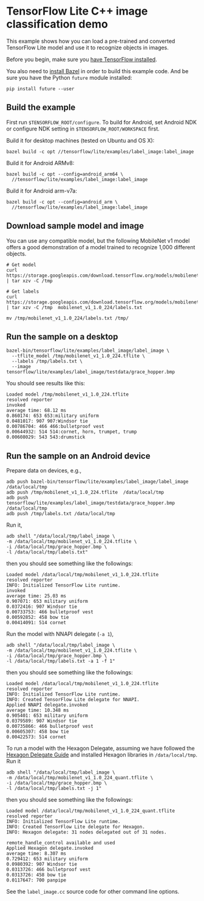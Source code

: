 # TensorFlow Lite C++ image classification demo

This example shows how you can load a pre-trained and converted
TensorFlow Lite model and use it to recognize objects in images.

Before you begin,
make sure you [have TensorFlow installed](https://www.tensorflow.org/install).

You also need to [install Bazel](https://docs.bazel.build/versions/master/install.html)
in order to build this example code. And be sure you have the Python `future`
module installed:

```
pip install future --user
```

## Build the example

First run `$TENSORFLOW_ROOT/configure`. To build for Android, set
Android NDK or configure NDK setting in
`$TENSORFLOW_ROOT/WORKSPACE` first.

Build it for desktop machines (tested on Ubuntu and OS X):

```
bazel build -c opt //tensorflow/lite/examples/label_image:label_image
```

Build it for Android ARMv8:

```
bazel build -c opt --config=android_arm64 \
  //tensorflow/lite/examples/label_image:label_image
```

Build it for Android arm-v7a:

```
bazel build -c opt --config=android_arm \
  //tensorflow/lite/examples/label_image:label_image
```

## Download sample model and image

You can use any compatible model, but the following MobileNet v1 model offers
a good demonstration of a model trained to recognize 1,000 different objects.

```
# Get model
curl https://storage.googleapis.com/download.tensorflow.org/models/mobilenet_v1_2018_02_22/mobilenet_v1_1.0_224.tgz | tar xzv -C /tmp

# Get labels
curl https://storage.googleapis.com/download.tensorflow.org/models/mobilenet_v1_1.0_224_frozen.tgz  | tar xzv -C /tmp  mobilenet_v1_1.0_224/labels.txt

mv /tmp/mobilenet_v1_1.0_224/labels.txt /tmp/
```

## Run the sample on a desktop

```
bazel-bin/tensorflow/lite/examples/label_image/label_image \
  --tflite_model /tmp/mobilenet_v1_1.0_224.tflite \
  --labels /tmp/labels.txt \
  --image tensorflow/lite/examples/label_image/testdata/grace_hopper.bmp
```

You should see results like this:

```
Loaded model /tmp/mobilenet_v1_1.0_224.tflite
resolved reporter
invoked
average time: 68.12 ms
0.860174: 653 653:military uniform
0.0481017: 907 907:Windsor tie
0.00786704: 466 466:bulletproof vest
0.00644932: 514 514:cornet, horn, trumpet, trump
0.00608029: 543 543:drumstick
```

## Run the sample on an Android device
Prepare data on devices, e.g.,

```
adb push bazel-bin/tensorflow/lite/examples/label_image/label_image  /data/local/tmp
adb push /tmp/mobilenet_v1_1.0_224.tflite  /data/local/tmp
adb push tensorflow/lite/examples/label_image/testdata/grace_hopper.bmp  /data/local/tmp
adb push /tmp/labels.txt /data/local/tmp
```

Run it,
```
adb shell "/data/local/tmp/label_image \
-m /data/local/tmp/mobilenet_v1_1.0_224.tflite \
-i /data/local/tmp/grace_hopper.bmp \
-l /data/local/tmp/labels.txt"
```
then you should see something like the followings:
```
Loaded model /data/local/tmp/mobilenet_v1_1.0_224.tflite
resolved reporter
INFO: Initialized TensorFlow Lite runtime.
invoked
average time: 25.03 ms
0.907071: 653 military uniform
0.0372416: 907 Windsor tie
0.00733753: 466 bulletproof vest
0.00592852: 458 bow tie
0.00414091: 514 cornet
```

Run the model with NNAPI delegate (`-a 1`),
```
adb shell "/data/local/tmp/label_image \
-m /data/local/tmp/mobilenet_v1_1.0_224.tflite \
-i /data/local/tmp/grace_hopper.bmp \
-l /data/local/tmp/labels.txt -a 1 -f 1"
```
then you should see something like the followings:
```
Loaded model /data/local/tmp/mobilenet_v1_1.0_224.tflite
resolved reporter
INFO: Initialized TensorFlow Lite runtime.
INFO: Created TensorFlow Lite delegate for NNAPI.
Applied NNAPI delegate.invoked
average time: 10.348 ms
0.905401: 653 military uniform
0.0379589: 907 Windsor tie
0.00735866: 466 bulletproof vest
0.00605307: 458 bow tie
0.00422573: 514 cornet
```

To run a model with the Hexagon Delegate, assuming we have
followed the
[Hexagon Delegate Guide](https://github.com/tensorflow/tensorflow/blob/master/tensorflow/lite/g3doc/performance/hexagon_delegate.md)
and installed Hexagon libraries in `/data/local/tmp`. Run it
```
adb shell "/data/local/tmp/label_image \
-m /data/local/tmp/mobilenet_v1_1.0_224_quant.tflite \
-i /data/local/tmp/grace_hopper.bmp \
-l /data/local/tmp/labels.txt -j 1"
```
then you should see something like the followings:
```
Loaded model /data/local/tmp/mobilenet_v1_1.0_224_quant.tflite
resolved reporter
INFO: Initialized TensorFlow Lite runtime.
INFO: Created TensorFlow Lite delegate for Hexagon.
INFO: Hexagon delegate: 31 nodes delegated out of 31 nodes.

remote_handle_control available and used
Applied Hexagon delegate.invoked
average time: 8.307 ms
0.729412: 653 military uniform
0.0980392: 907 Windsor tie
0.0313726: 466 bulletproof vest
0.0313726: 458 bow tie
0.0117647: 700 panpipe
```

See the `label_image.cc` source code for other command line options.
